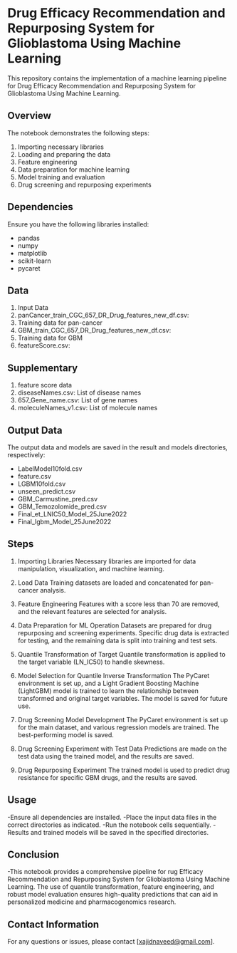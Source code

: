 
# Drug Efficacy Recommendation and Repurposing System for Glioblastoma Using Machine Learning


This repository contains the implementation of a machine learning pipeline for  Drug Efficacy Recommendation and Repurposing System for Glioblastoma Using Machine Learning. 

## Overview

The notebook demonstrates the following steps:
1. Importing necessary libraries
2. Loading and preparing the data
3. Feature engineering
4. Data preparation for machine learning
5. Model training and evaluation
6. Drug screening and repurposing experiments

## Dependencies

Ensure you have the following libraries installed:
- pandas
- numpy
- matplotlib
- scikit-learn
- pycaret


## Data

1. Input Data
2. panCancer_train_CGC_657_DR_Drug_features_new_df.csv: 
3. Training data for pan-cancer
4. GBM_train_CGC_657_DR_Drug_features_new_df.csv: 
5. Training data for GBM
6. featureScore.csv: 
## Supplementary 
1. feature score data
2. diseaseNames.csv: List of disease names
3. 657_Gene_name.csv: List of gene names
4. moleculeNames_v1.csv: List of molecule names
## Output Data
The output data and models are saved in the result and models directories, respectively:

- LabelModel10fold.csv
- feature.csv
- LGBM10fold.csv
- unseen_predict.csv
- GBM_Carmustine_pred.csv
- GBM_Temozolomide_pred.csv
- Final_et_LNIC50_Model_25June2022
- Final_lgbm_Model_25June2022
## Steps
1. Importing Libraries
Necessary libraries are imported for data manipulation, visualization, and machine learning.

2. Load Data
Training datasets are loaded and concatenated for pan-cancer analysis.

3. Feature Engineering
Features with a score less than 70 are removed, and the relevant features are selected for analysis.

4. Data Preparation for ML Operation
Datasets are prepared for drug repurposing and screening experiments. Specific drug data is extracted for testing, and the remaining data is split into training and test sets.

5. Quantile Transformation of Target
Quantile transformation is applied to the target variable (LN_IC50) to handle skewness.

6. Model Selection for Quantile Inverse Transformation
The PyCaret environment is set up, and a Light Gradient Boosting Machine (LightGBM) model is trained to learn the relationship between transformed and original target variables. The model is saved for future use.

7. Drug Screening Model Development
The PyCaret environment is set up for the main dataset, and various regression models are trained. The best-performing model is saved.

8. Drug Screening Experiment with Test Data
Predictions are made on the test data using the trained model, and the results are saved.

9. Drug Repurposing Experiment
The trained model is used to predict drug resistance for specific GBM drugs, and the results are saved.

## Usage
-Ensure all dependencies are installed.
-Place the input data files in the correct directories as indicated.
-Run the notebook cells sequentially.
-Results and trained models will be saved in the specified directories.
## Conclusion
-This notebook provides a comprehensive pipeline for rug Efficacy Recommendation and Repurposing System for Glioblastoma Using Machine Learning. The use of quantile transformation, feature engineering, and robust model evaluation ensures high-quality predictions that can aid in personalized medicine and pharmacogenomics research.

## Contact Information
For any questions or issues, please contact [xajidnaveed@gmail.com].
